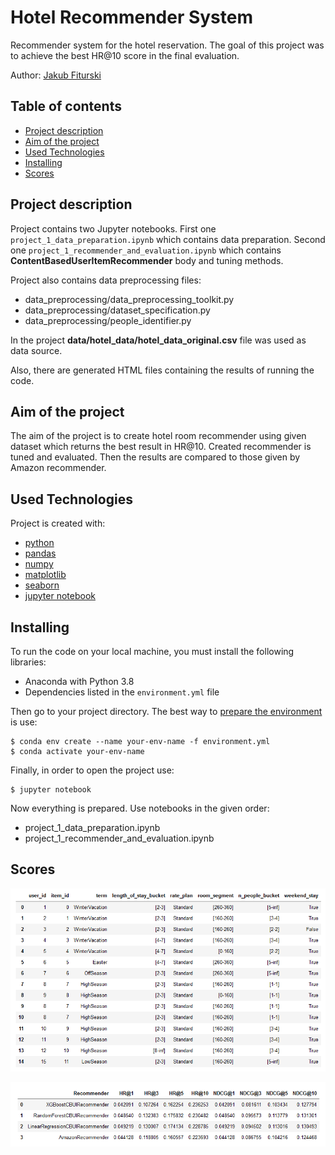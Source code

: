 # Hotel Recommender System
Recommender system for the hotel reservation. The goal of this project was to achieve the best HR@10 score in the final evaluation.

Author: [Jakub Fiturski](https://github.com/kabix09/)

## Table of contents
* [Project description](#project-description)
* [Aim of the project](#aim-of-the-project)
* [Used Technologies](#used-technologies)
* [Installing](#installing)
* [Scores](#scores)

## Project description
Project contains two Jupyter notebooks. First one `project_1_data_preparation.ipynb` which contains data preparation. Second one `project_1_recommender_and_evaluation.ipynb` which contains **ContentBasedUserItemRecommender** body and tuning methods.

Project also contains data preprocessing files:
* data_preprocessing/data_preprocessing_toolkit.py
* data_preprocessing/dataset_specification.py
* data_preprocessing/people_identifier.py

In the project **data/hotel_data/hotel_data_original.csv** file was used as data source.

Also, there are generated HTML files containing the results of running the code.

## Aim of the project
The aim of the project is to create hotel room recommender using given dataset which returns the best result in HR@10. Created recommender is tuned and evaluated. Then the results are compared to those given by Amazon recommender.

## Used Technologies
Project is created with:
* [python](https://pl.python.org/)
* [pandas](https://pandas.pydata.org/)
* [numpy](https://numpy.org/)
* [matplotlib](https://matplotlib.org/)
* [seaborn](https://seaborn.pydata.org/)
* [jupyter notebook](https://jupyter.org/)

## Installing
To run the code on your local machine, you must install the following libraries:
* Anaconda with Python 3.8
* Dependencies listed in the `environment.yml` file 

Then go to your project directory.
The best way to [prepare the environment](https://www.machinelearningplus.com/deployment/conda-create-environment-and-everything-you-need-to-know-to-manage-conda-virtual-environment/) is use:
```
$ conda env create --name your-env-name -f environment.yml
$ conda activate your-env-name
```

Finally, in order to open the project use:
```
$ jupyter notebook
```

Now everything is prepared. Use notebooks in the given order: 
 * project_1_data_preparation.ipynb
 * project_1_recommender_and_evaluation.ipynb


## Scores
![evaluated data](https://raw.githubusercontent.com/kabix09/HotelRecommender/master/img/recommender_data_preparation.PNG)

![final score](https://raw.githubusercontent.com/kabix09/HotelRecommender/master/img/recommender_score_final_evaluation.PNG)